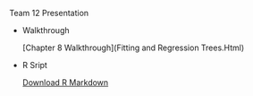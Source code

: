 
Team 12 Presentation
- Walkthrough

  [Chapter 8 Walkthrough](Fitting and Regression Trees.Html)
- R Sript
  
  [Download R Markdown](chapter8.Rmd)
